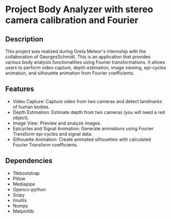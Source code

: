 # Project Body Analyzer with stereo camera calibration and Fourier

## Description
This project was realized during Greta Meteor's internship with the collaboration of GeorgesSchmidt. This is an application that provides various body analysis functionalities using Fourier transformations. It allows users to perform video capture, depth estimation, image viewing, epi-cycles animation, and silhouette animation from Fourier coefficients.

## Features
- Video Capture: Capture video from two cameras and detect landmarks of human bodies.
- Depth Estimation: Estimate depth from two cameras (you will need a red object).
- Image View: Preview and analyze images.
- Epicycles and Signal Animation: Generate animations using Fourier Transform epi-cycles and signal data.
- Silhouette Animation: Create animated silhouettes with calculated Fourier Transform coefficients.

## Dependencies
- Ttkbootstrap
- Pillow
- Mediapipe
- Opencv-python
- Scipy
- Imutils
- Numpy
- Matplotlib
